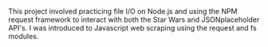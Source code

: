 This project involved practicing file I/O on Node.js and using the NPM request framework to interact with both the Star Wars and JSONplaceholder API's. I was introduced to Javascript web scraping using the request and fs modules.
